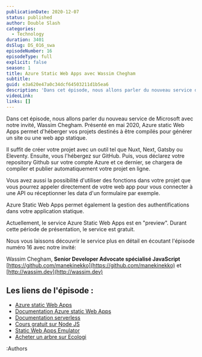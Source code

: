 ```yaml
---
publicationDate: 2020-12-07
status: published
author: Double Slash
categories:
  - Technology
duration: 3401
dsSlug: DS_016_swa
episodeNumber: 16
episodeType: full
explicit: false
season: 1
title: Azure Static Web Apps avec Wassim Chegham
subtitle:
guid: e3a620e47a0c34dcf64503211d1b5ea6
description: 'Dans cet épisode, nous allons parler du nouveau service de Microsoft avec notre invité, Wassim Chegham. Présenté en mai 2020, Azure static Web Apps permet d''héberger vos projets destinés à être compilés pour générer un site ou une web app statique. Il suffit de créer votre projet avec un outil tel que Nuxt, Next, Gatsby ou Eleventy. Ensuite, vous l''hébergez sur GitHub. Puis, vous déclarez votre repository Github sur votre compte Azure et ce dernier, se chargera de compiler et publier automatiquement votre projet en ligne. Vous avez aussi la possibilité d''utiliser des fonctions dans votre projet que vous pourrez appeler directement de votre web app pour vous connecter à une API ou réceptionner les data d''un formulaire par exemple. Azure Static Web Apps permet également la gestion des authentifications dans votre application statique. Actuellement, le service Azure Static Web Apps est en "preview". Durant cette période de présentation, le service est gratuit. Nous vous laissons découvrir le service plus en détail en écoutant l''épisode numéro 16 avec notre invité: Wassim Chegham, Senior Developer Advocate spécialisé JavaScript https://github.com/manekinekko et http://wassim.dev Les liens de l''épisode : Azure static Web Apps Documentation Azure static Web Apps Documentation serverless Cours gratuit sur Node JS Static Web Apps Emulator Acheter un arbre sur Ecologi Podcast présenté par : Alexandre Duval @xlanex6 Patrick Faramaz @PatrickFaramaz'
videoLink: 
links: []
---
```


Dans cet épisode, nous allons parler du nouveau service de Microsoft avec notre invité, Wassim Chegham.
Présenté en mai 2020, Azure static Web Apps permet d'héberger vos projets destinés à être compilés pour générer un site ou une web app statique.

Il suffit de créer votre projet avec un outil tel que Nuxt, Next, Gatsby ou Eleventy. Ensuite, vous l'hébergez sur GitHub. Puis, vous déclarez votre repository Github sur votre compte Azure et ce dernier, se chargera de compiler et publier automatiquement votre projet en ligne.

Vous avez aussi la possibilité d'utiliser des fonctions dans votre projet que vous pourrez appeler directement de votre web app pour vous connecter à une API ou réceptionner les data d'un formulaire par exemple.

Azure Static Web Apps permet également la gestion des authentifications dans votre application statique.

Actuellement, le service Azure Static Web Apps est en "preview". Durant cette période de présentation, le service est gratuit.

Nous vous laissons découvrir le service plus en détail en écoutant l'épisode numéro 16 avec notre invité:

Wassim Chegham, **Senior Developer Advocate spécialisé JavaScript**
[https://github.com/manekinekko](https://github.com/manekinekko) et [http://wassim.dev](http://wassim.dev)

## Les liens de l'épisode :

- [Azure static Web Apps](https://azure.microsoft.com/fr-fr/services/app-service/static/?WT.mc_id=javascript-00000-wachegha)
- [Documentation Azure static Web Apps](https://docs.microsoft.com/fr-fr/azure/static-web-apps/overview?WT.mc_id=javascript-00000-wachegha)
- [Documentation serverless](https://docs.microsoft.com/fr-fr/azure/azure-functions/create-first-function-vs-code-node?WT.mc_id=javascript-00000-wachegha)
- [Cours gratuit sur Node JS](https://docs.microsoft.com/fr-fr/learn/paths/build-javascript-applications-nodejs/?WT.mc_id=javascript-00000-wachegha)
- [Static Web Apps Emulator](https://github.com/manekinekko/swa-emulator)
- [Acheter un arbre sur Ecologi](https://ecologi.com/wassimchegham?r=5facf70521660a001d024120)

:Authors
